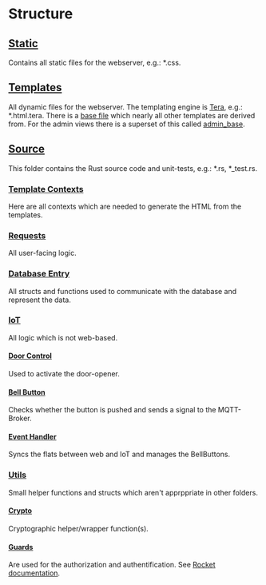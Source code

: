# Structure

## [Static](../static)

Contains all static files for the webserver,
e.g.: \*.css.

## [Templates](../templates)

All dynamic files for the webserver. The templating engine is [Tera](https://tera.netlify.app),
e.g.: \*.html.tera.
There is a [base file](../templates/base.html.tera) which nearly all other templates are derived from. For the admin views there is a superset of this called [admin_base](../templates/admin_base.html.tera).

## [Source](../src)

This folder contains the Rust source code and unit-tests,
e.g.: \*.rs, \*\_test.rs.

### [Template Contexts](../src/template_contexts)

Here are all contexts which are needed to generate the HTML from the templates.

### [Requests](../src/requests)

All user-facing logic.

### [Database Entry](../src/db_entry)

All structs and functions used to communicate with the database and represent the data.

### [IoT](../src/iot)

All logic which is not web-based.

#### [Door Control](../src/iot/door_control.rs)

Used to activate the door-opener.

#### [Bell Button](../src/iot/bell_button.rs)

Checks whether the button is pushed and sends a signal to the MQTT-Broker.

#### [Event Handler](../src/iot/event_handler.rs)

Syncs the flats between web and IoT and manages the BellButtons.

### [Utils](../src/utils)

Small helper functions and structs which aren't apprppriate in other folders.

#### [Crypto](../src/utils/crypto.rs)

Cryptographic helper/wrapper function(s).

#### [Guards](../src/utils/guards.rs)

Are used for the authorization and authentification. See [Rocket documentation](https://rocket.rs/v0.4/guide/requests/#request-guards).
